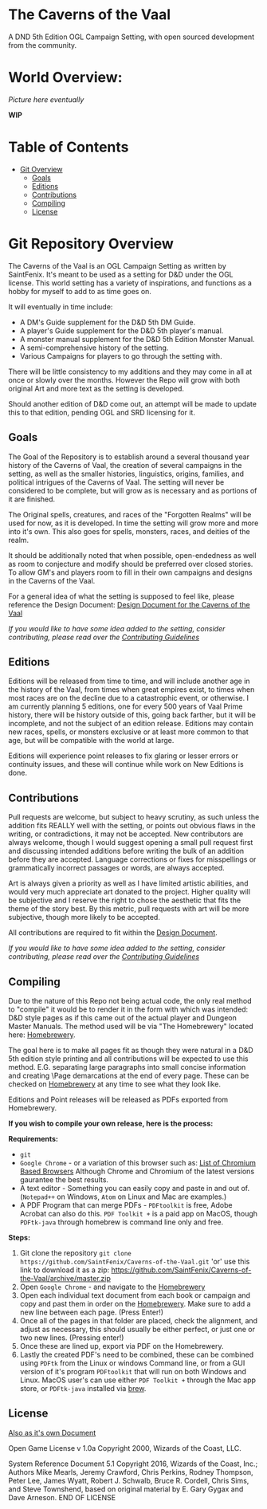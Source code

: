 # The Caverns of the Vaal
A DND 5th Edition OGL Campaign Setting, with open sourced development from the community.

# World Overview:

*Picture here eventually*

**WIP**

# Table of Contents
- [Git Overview](#Git-Overview)
  - [Goals](#Goals)
  - [Editions](#Editions)
  - [Contributions](#Contributions)
  - [Compiling](#Compiling)
  - [License](#License)

# Git Repository Overview

The Caverns of the Vaal is an OGL Campaign Setting as written by SaintFenix. It's meant to be used as a setting for D&D under the OGL license. This world setting has a variety of inspirations, and functions as a hobby for myself to add to as time goes on.

It will eventually in time include:
- A DM's Guide supplement for the D&D 5th DM Guide.
- A player's Guide supplement for the D&D 5th player's manual.
- A monster manual supplement for the D&D 5th Edition Monster Manual.
- A semi-comprehensive history of the setting.
- Various Campaigns for players to go through the setting with.

There will be little consistency to my additions and they may come in all at once or slowly over the months. However the Repo will grow with both original Art and more text as the setting is developed.

Should another edition of D&D come out, an attempt will be made to update this to that edition, pending OGL and SRD licensing for it.

## Goals

The Goal of the Repository is to establish around a several thousand year history of the Caverns of Vaal, the creation of several campaigns in the setting, as well as the smaller histories, linguistics, origins, families, and political intrigues of the Caverns of Vaal. The setting will never be considered to be complete, but will grow as is necessary and as portions of it are finished.

The Original spells, creatures, and races of the "Forgotten Realms" will be used for now, as it is developed. In time the setting will grow more and more into it's own. This also goes for spells, monsters, races, and deities of the realm.

It should be additionally noted that when possible, open-endedness as well as room to conjecture and modify should be preferred over closed stories. To allow GM's and players room to fill in their own campaigns and designs in the Caverns of the Vaal.

For a general idea of what the setting is supposed to feel like, please reference the Design Document:
[Design Document for the Caverns of the Vaal](DESIGNDOCUMENT.md)


 *If you would like to have some idea added to the setting, consider contributing, please read over the [Contributing Guidelines](CONTRIBUTING.md)*

## Editions

Editions will be released from time to time, and will include another age in the history of the Vaal, from times when great empires exist, to times when most races are on the decline due to a catastrophic event, or otherwise. I am currently planning 5 editions, one for every 500 years of Vaal Prime history, there will be history outside of this, going back farther, but it will be incomplete, and not the subject of an edition release. Editions may contain new races, spells, or monsters exclusive or at least more common to that age, but will be compatible with the world at large.

Editions will experience point releases to fix glaring or lesser errors or continuity issues, and these will continue while work on New Editions is done.


## Contributions

 Pull requests are welcome, but subject to heavy scrutiny, as such unless the addition fits REALLY well with the setting, or points out obvious flaws in the writing, or contradictions, it may not be accepted. New contributors are always welcome, though I would suggest opening a small pull request first and discussing intended additions before writing the bulk of an addition before they are accepted. Language corrections or fixes for misspellings or grammatically incorrect passages or words, are always accepted.

 Art is always given a priority as well as I have limited artistic abilities, and would very much appreciate art donated to the project. Higher quality will be subjective and I reserve the right to chose the aesthetic that fits the theme of the story best. By this metric, pull requests with art will be more subjective, though more likely to be accepted.

 All contributions are required to fit within the [Design Document](DESIGNDOCUMENT.md).

 *If you would like to have some idea added to the setting, consider contributing, please read over the [Contributing Guidelines](CONTRIBUTING.md)*

## Compiling

Due to the nature of this Repo not being actual code, the only real method to "compile" it would be to render it in the form with which was intended: D&D style pages as if this came out of the actual player and Dungeon Master Manuals. The method used will be via "The Homebrewery" located here: [Homebrewery](https://homebrewery.naturalcrit.com/).

The goal here is to make all pages fit as though they were natural in a D&D 5th edition style printing and all contributions will be expected to use this method. E.G. separating large paragraphs into small concise information and creating \Page demarcations at the end of every page. These can be checked on [Homebrewery](https://homebrewery.naturalcrit.com/) at any time to see what they look like.

Editions and Point releases will be released as PDFs exported from Homebrewery.

**If you wish to compile your own release, here is the process:**

**Requirements:**

- `git`
- `Google Chrome` - or a variation of this browser such as: [List of Chromium Based Browsers](https://en.wikipedia.org/wiki/Chromium_(web_browser)#Browsers_based_on_Chromium)  Although Chrome and Chromium of the latest versions gaurantee the best results.
- A text editor - Something you can easily copy and paste in and out of. (`Notepad++` on Windows, `Atom` on Linux and Mac are examples.)
- A PDF Program that can merge PDFs - `PDFtoolkit` is free, Adobe Acrobat can also do this. `PDF Toolkit +` is a paid app on MacOS, though `PDFtk-java` through homebrew is command line only and free.

**Steps:**

1. Git clone the repository `git clone https://github.com/SaintFenix/Caverns-of-the-Vaal.git` 'or' use this link to download it as a zip: https://github.com/SaintFenix/Caverns-of-the-Vaal/archive/master.zip
2. Open `Google Chrome` - and navigate to the [Homebrewery](https://homebrewery.naturalcrit.com/)
3. Open each individual text document from each book or campaign and copy and past them in order on the [Homebrewery](https://homebrewery.naturalcrit.com/). Make sure to add a new line between each page. (Press Enter!)
4. Once all of the pages in that folder are placed, check the alignment, and adjust as necessary, this should usually be either perfect, or just one or two new lines. (Pressing enter!)
5. Once these are lined up, export via PDF on the Homebrewery.
6. Lastly the created PDF's need to be combined, these can be combined using `PDFtk` from the Linux or windows Command line, or from a GUI version of it's program `PDFtoolkit` that will run on both Windows and Linux. MacOS user's can use either `PDF Toolkit +` through the Mac app store, or `PDFtk-java` installed via [brew](https://brew.sh/).

## License

[Also as it's own Document](LICENSE.md)

Open	Game	License	v	1.0a	Copyright	2000,	Wizards
of	the	Coast,	LLC.

System	Reference	Document	5.1 Copyright	2016,
Wizards	of	the	Coast,	Inc.;	Authors	Mike	Mearls,
Jeremy	Crawford,	Chris	Perkins,	Rodney	Thompson,
Peter	Lee,	James	Wyatt,	Robert	J.	Schwalb,	Bruce	R.
Cordell,	Chris	Sims,	and	Steve	Townshend,	based	on
original	material	by	E.	Gary	Gygax	and	Dave	Arneson.
END	OF	LICENSE
